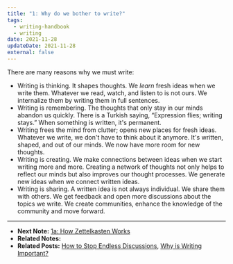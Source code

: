 ```yaml
---
title: "1: Why do we bother to write?"
tags:
  - writing-handbook
  - writing
date: 2021-11-28
updateDate: 2021-11-28
external: false
---
```


There are many reasons why we must write:

- Writing is thinking. It shapes thoughts. We *learn* fresh ideas when we write them. Whatever we read, watch, and listen to is not ours. We internalize them by writing them in full sentences.
- Writing is remembering. The thoughts that only stay in our minds abandon us quickly. There is a Turkish saying, “Expression flies; writing stays.” When something is written, it's permanent.
- Writing frees the mind from clutter; opens new places for fresh ideas. Whatever we write, we don't have to think about it anymore. It's written, shaped, and out of our minds. We now have more room for new thoughts.
- Writing is creating. We make connections between ideas when we start writing more and more. Creating a network of thoughts not only helps to reflect our minds but also improves our thought processes. We generate new ideas when we connect written ideas.
- Writing is sharing. A written idea is not always individual. We share them with others. We get feedback and open more discussions about the topics we write. We create communities, enhance the knowledge of the community and move forward.

---

- **Next Note:** [1a: How Zettelkasten Works](/notes/1a-how-zettelkasten-works)
- **Related Notes:**
- **Related Posts:** [How to Stop Endless Discussions](/how-to-stop-endless-discussions), [Why is Writing Important?](/why-is-writing-important)
